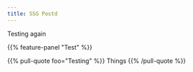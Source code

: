 ```yaml
---
title: SSG Postd
---
```


Testing again

{{% feature-panel "Test" %}}



{{% pull-quote foo="Testing" %}}
Things
{{% /pull-quote %}}
